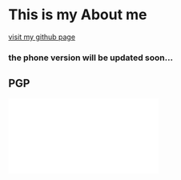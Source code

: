 # This is my About me
[visit my github page](https://senshiofficial.github.io/about_me)
### the phone version will be updated soon...
## PGP
![link](public.asc)
